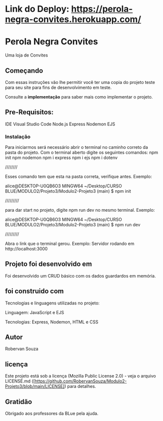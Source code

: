 


# Link do Deploy: https://perola-negra-convites.herokuapp.com/


# Perola Negra Convites
Uma loja de Convites

## Começando

Com essas instruções vão lhe permitir você ter uma copia do projeto teste para seu site para fins de desenvolvimento em teste.

Consulte a **implementação** para saber mais como implementar o projeto.

## Pre-Requisitos:
IDE Visual Studio Code
Node.js
Express
Nodemon
EJS

### Instalação 

Para iniciarmos será necessário abrir o terminal no caminho correto da pasta do projeto.
Com o terminal aberto digite os seguintes  comandos:
npm init
npm nodemon
npm i express
npm i ejs
npm i dotenv

////////

Esses comando tem que esta na pasta correta, verifique antes. Exemplo:

alice@DESKTOP-U0QB6O3 MINGW64 ~/Desktop/CURSO BLUE/MODULO2/Projeto3/Modulo2-Projeto3 (main)
$ npm init

/////////

para dar start no projeto, digite npm run dev no mesmo terminal. Exemplo:

alice@DESKTOP-U0QB6O3 MINGW64 ~/Desktop/CURSO BLUE/MODULO2/Projeto3/Modulo2-Projeto3 (main)
$ npm run dev

/////////

Abra o link que o terminal gerou.
Exemplo: Servidor rodando em http://localhost:3000


## Projeto foi desenvolvido em 

Foi desenvolvido um CRUD básico com os dados guardardos em memória.

## foi construido com 

Tecnologias e linguagens utilizadas no projeto:

Linguagem: JavaScript e EJS

Tecnologias: Express, Nodemon, HTML e CSS

## Autor
 Robervan Souza

## licença 

Este projeto está sob a licença (Mozilla Public License 2.0) - veja o arquivo LICENSE.md ([https://github.com/RobervanSouza/Modulo2-Projeto3/blob/main/LICENSE]) para detalhes.

## Gratidão

Obrigado aos professores da BLue pela ajuda.




